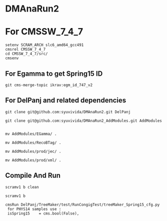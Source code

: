
# DMAnaRun2

# For CMSSW_7_4_7
```
setenv SCRAM_ARCH slc6_amd64_gcc491
cmsrel CMSSW_7_4_7
cd CMSSW_7_4_7/src/
cmsenv
```

## For Egamma to get Spring15 ID
```
git cms-merge-topic ikrav:egm_id_747_v2
```

## For DelPanj and related dependencies

```
git clone git@github.com:syuvivida/DMAnaRun2.git DelPanj

git clone git@github.com:syuvivida/DMAnaRun2_AddModules.git AddModules


mv AddModules/EGamma/ .

mv AddModules/RecoBTag/ . 

mv AddModules/prod/jec/ .

mv AddModules/prod/xml/ .

```

## Compile And Run 
```
scramv1 b clean

scramv1 b

cmsRun DelPanj/TreeMaker/test/RunCongigTest/treeMaker_Spring15_cfg.py
 for PHYS14 samples use : 
 isSpring15    = cms.bool(False),
 
```
